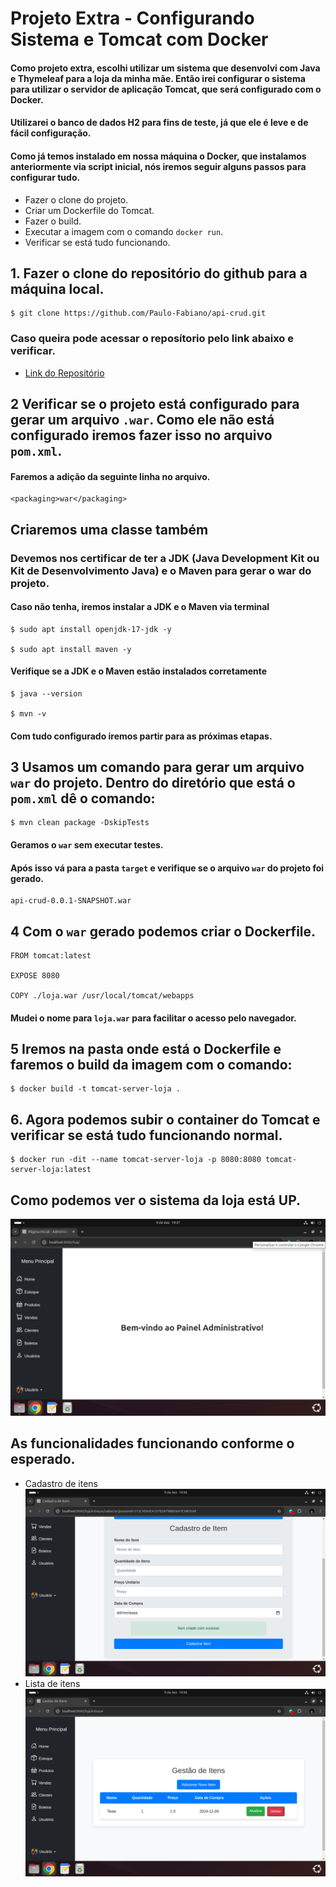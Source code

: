 # Projeto Extra - Configurando Sistema e Tomcat com Docker

#### Como projeto extra, escolhi utilizar um sistema que desenvolvi com Java e Thymeleaf para a loja da minha mãe. Então irei configurar o sistema para utilizar o servidor de aplicação Tomcat, que será configurado com o Docker. 

#### Utilizarei o banco de dados H2 para fins de teste, já que ele é leve e de fácil configuração.

#### Como já temos instalado em nossa máquina o Docker, que instalamos anteriormente via script inicial, nós iremos seguir alguns passos para configurar tudo.

- Fazer o clone do projeto.
- Criar um Dockerfile do Tomcat.
- Fazer o build.
- Executar a imagem com o comando ` docker run `.
- Verificar se está tudo funcionando.

## 1. Fazer o clone do repositório do github para a máquina local.

    $ git clone https://github.com/Paulo-Fabiano/api-crud.git

### Caso queira pode acessar o reposítorio pelo link abaixo e verificar.

- [Link do Repositório](https://github.com/Paulo-Fabiano/api-crud.git)

## 2 Verificar se o projeto está configurado para gerar um arquivo `.war`. Como ele não está configurado iremos fazer isso no arquivo `pom.xml`.

#### Faremos a adição da seguinte linha no arquivo.
    <packaging>war</packaging>

## Criaremos uma classe também

### Devemos nos certificar de ter a JDK (Java Development Kit ou Kit de Desenvolvimento Java) e o Maven para gerar o war do projeto.

#### Caso não tenha, iremos instalar a JDK e o Maven via terminal

    $ sudo apt install openjdk-17-jdk -y

    $ sudo apt install maven -y

#### Verifique se a JDK e o Maven estão instalados corretamente

    $ java --version

    $ mvn -v 

#### Com tudo configurado iremos partir para as próximas etapas.

## 3 Usamos um comando para gerar um arquivo `war` do projeto. Dentro do diretório que está o `pom.xml` dê o comando:
    $ mvn clean package -DskipTests

#### Geramos o `war` sem executar testes.

#### Após isso vá para a pasta `target` e verifique se o arquivo `war` do projeto foi gerado.

    api-crud-0.0.1-SNAPSHOT.war

## 4 Com o `war` gerado podemos criar o Dockerfile.

    FROM tomcat:latest

    EXPOSE 8080

    COPY ./loja.war /usr/local/tomcat/webapps

#### Mudei o nome para `loja.war` para facilitar o acesso pelo navegador.

## 5 Iremos na pasta onde está o Dockerfile e faremos o build da imagem com o comando:

    $ docker build -t tomcat-server-loja .

## 6. Agora podemos subir o container do Tomcat e verificar se está tudo funcionando normal.

    $ docker run -dit --name tomcat-server-loja -p 8080:8080 tomcat-server-loja:latest

## Como podemos ver o sistema da loja está UP.

![painel](/projeto-extra/Docker/imagens/inicio-sistema.png)

## As funcionalidades funcionando conforme o esperado.
- Cadastro de itens
![](/projeto-extra/Docker/imagens/teste-cadastro.png)
- Lista de itens
![](/projeto-extra/Docker/imagens/lista-estoque.png)

